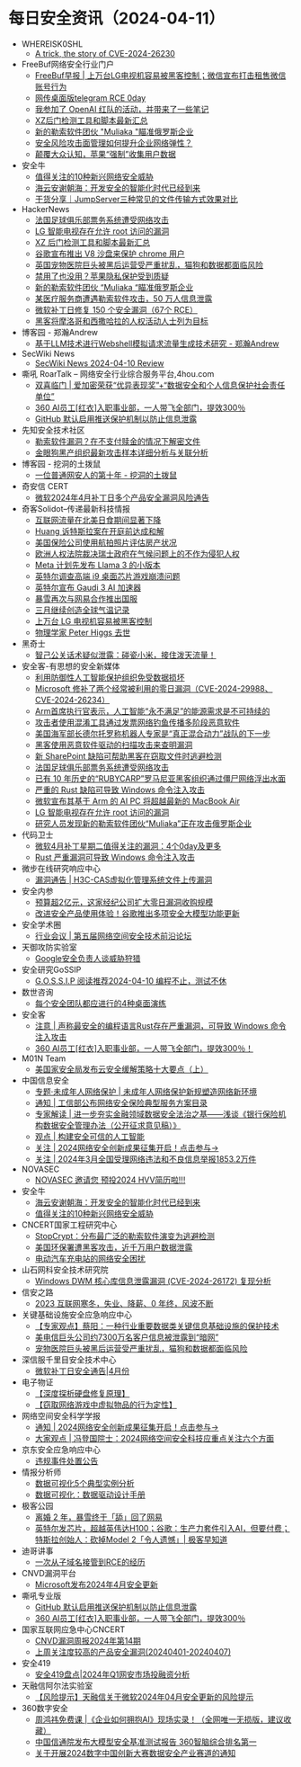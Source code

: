 # 每日安全资讯（2024-04-11）

- WHEREISK0SHL
  - [A trick, the story of CVE-2024-26230](http://whereisk0shl.top/post/a-trick-the-story-of-cve-2024-26230)
- FreeBuf网络安全行业门户
  - [FreeBuf早报 | 上万台LG电视机容易被黑客控制；微信宣布打击租售微信账号行为](https://www.freebuf.com/news/397535.html)
  - [网传桌面版telegram RCE 0day](https://www.freebuf.com/articles/system/397422.html)
  - [我参加了 OpenAI 红队的活动，并带来了一些笔记](https://www.freebuf.com/news/397407.html)
  - [XZ后门检测工具和脚本最新汇总](https://www.freebuf.com/sectool/397401.html)
  - [新的勒索软件团伙 &quot;Muliaka &quot;瞄准俄罗斯企业](https://www.freebuf.com/news/397388.html)
  - [安全风险攻击面管理如何提升企业网络弹性？](https://www.freebuf.com/articles/397387.html)
  - [颠覆大众认知，苹果“强制”收集用户数据](https://www.freebuf.com/news/397382.html)
- 安全牛
  - [值得关注的10种新兴网络安全威胁](https://www.aqniu.com/industry/103476.html)
  - [海云安谢朝海：开发安全的智能化时代已经到来](https://www.aqniu.com/industry/103471.html)
  - [干货分享｜JumpServer三种常见的文件传输方式效果对比](https://www.aqniu.com/vendor/103448.html)
- HackerNews
  - [法国足球俱乐部票务系统遭受网络攻击](https://hackernews.cc/archives/51508)
  - [LG 智能电视存在允许 root 访问的漏洞](https://hackernews.cc/archives/51503)
  - [XZ 后门检测工具和脚本最新汇总](https://hackernews.cc/archives/51497)
  - [谷歌宣布推出 V8 沙盘来保护 chrome 用户](https://hackernews.cc/archives/51492)
  - [英国宠物医院巨头被黑后运营受严重扰乱，猫狗和数据都面临风险](https://hackernews.cc/archives/51488)
  - [禁用了也没用？苹果隐私保护受到质疑](https://hackernews.cc/archives/51484)
  - [新的勒索软件团伙 “Muliaka “瞄准俄罗斯企业](https://hackernews.cc/archives/51480)
  - [某医疗服务商遭遇勒索软件攻击，50 万人信息泄露](https://hackernews.cc/archives/51468)
  - [微软补丁日修复 150 个安全漏洞（67个 RCE）](https://hackernews.cc/archives/51464)
  - [黑客将摩洛哥和西撒哈拉的人权活动人士列为目标](https://hackernews.cc/archives/51458)
- 博客园 - 郑瀚Andrew
  - [基于LLM技术进行Webshell模拟请求流量生成技术研究 - 郑瀚Andrew](https://www.cnblogs.com/LittleHann/p/18082056)
- SecWiki News
  - [SecWiki News 2024-04-10 Review](http://www.sec-wiki.com/?2024-04-10)
- 嘶吼 RoarTalk – 网络安全行业综合服务平台,4hou.com
  - [双喜临门 | 爱加密荣获“优异表现奖”+“数据安全和个人信息保护社会责任单位”](https://www.4hou.com/posts/2qyM)
  - [360 AI员工[红衣]入职事业部，一人带飞全部门，提效300％](https://www.4hou.com/posts/4vA7)
  - [GitHub 默认启用推送保护机制以防止信息泄露](https://www.4hou.com/posts/NKz8)
- 先知安全技术社区
  - [勒索软件漏洞？在不支付赎金的情况下解密文件](https://xz.aliyun.com/t/14273)
  - [金眼狗黑产组织最新攻击样本详细分析与关联分析](https://xz.aliyun.com/t/14272)
- 博客园 - 挖洞的土拨鼠
  - [一位普通网安人的第十年 - 挖洞的土拨鼠](https://www.cnblogs.com/KevinGeorge/p/18127728)
- 奇安信 CERT
  - [微软2024年4月补丁日多个产品安全漏洞风险通告](https://mp.weixin.qq.com/s?__biz=MzU5NDgxODU1MQ==&mid=2247500774&idx=1&sn=84281239bf961b4365aa776129d2e847&chksm=fe79e77ec90e6e686d176ffe08d2e74cd7aa270544794f82b0dd2d7d638329cb644094a18263&scene=58&subscene=0#rd)
- 奇客Solidot–传递最新科技情报
  - [互联网流量在北美日食期间显著下降](https://www.solidot.org/story?sid=77837)
  - [Huang 诉特斯拉案在开庭前达成和解](https://www.solidot.org/story?sid=77836)
  - [美国保险公司使用航拍照片评估房产状况](https://www.solidot.org/story?sid=77835)
  - [欧洲人权法院裁决瑞士政府在气候问题上的不作为侵犯人权](https://www.solidot.org/story?sid=77834)
  - [Meta 计划先发布 Llama 3 的小版本](https://www.solidot.org/story?sid=77833)
  - [英特尔调查高端 i9 桌面芯片游戏崩溃问题](https://www.solidot.org/story?sid=77832)
  - [英特尔宣布 Gaudi 3 AI 加速器](https://www.solidot.org/story?sid=77831)
  - [暴雪再次与网易合作推出国服](https://www.solidot.org/story?sid=77830)
  - [三月继续创造全球气温记录](https://www.solidot.org/story?sid=77828)
  - [上万台 LG 电视机容易被黑客控制](https://www.solidot.org/story?sid=77827)
  - [物理学家 Peter Higgs 去世](https://www.solidot.org/story?sid=77826)
- 黑奇士
  - [智己公关话术疑似泄露：碰瓷小米，接住泼天流量！](https://mp.weixin.qq.com/s?__biz=MzI5ODYwNTE4Nw==&mid=2247488163&idx=1&sn=cf16fd81bfccda54bcf5508654a4e5c4&chksm=eca21d4fdbd594590548dbd19a5a7bc183b08716635adc2294438276e31aa77ffd9b2c990e7c&scene=58&subscene=0#rd)
- 安全客-有思想的安全新媒体
  - [利用防御性人工智能保护组织免受数据损坏](https://www.anquanke.com/post/id/295482)
  - [Microsoft 修补了两个经常被利用的零日漏洞（CVE-2024-29988、CVE-2024-26234）](https://www.anquanke.com/post/id/295480)
  - [Arm首席执行官表示，人工智能“永不满足”的能源需求是不可持续的](https://www.anquanke.com/post/id/295471)
  - [攻击者使用混淆工具通过发票网络钓鱼传播多阶段恶意软件](https://www.anquanke.com/post/id/295475)
  - [美国海军部长德尔托罗称机器人专家是“真正混合动力”战队的下一步](https://www.anquanke.com/post/id/295472)
  - [黑客使用恶意软件驱动的扫描攻击来查明漏洞](https://www.anquanke.com/post/id/295466)
  - [新 SharePoint 缺陷可帮助黑客在窃取文件时逃避检测](https://www.anquanke.com/post/id/295467)
  - [法国足球俱乐部票务系统遭受网络攻击](https://www.anquanke.com/post/id/295455)
  - [已有 10 年历史的“RUBYCARP”罗马尼亚黑客组织通过僵尸网络浮出水面](https://www.anquanke.com/post/id/295461)
  - [严重的 Rust 缺陷可导致 Windows 命令注入攻击](https://www.anquanke.com/post/id/295458)
  - [微软宣布其基于 Arm 的 AI PC 将超越最新的 MacBook Air](https://www.anquanke.com/post/id/295446)
  - [LG 智能电视存在允许 root 访问的漏洞](https://www.anquanke.com/post/id/295449)
  - [研究人员发现新的勒索软件团伙“Muliaka”正在攻击俄罗斯企业](https://www.anquanke.com/post/id/295445)
- 代码卫士
  - [微软4月补丁星期二值得关注的漏洞：4个0day及更多](https://mp.weixin.qq.com/s?__biz=MzI2NTg4OTc5Nw==&mid=2247519261&idx=1&sn=1f669e17acccbb5f3a974c466686d164&chksm=ea94bd77dde334619c916fa753497a102ad012bb069cba0cc174d147abf2488f2e649f7953f7&scene=58&subscene=0#rd)
  - [Rust 严重漏洞可导致 Windows 命令注入攻击](https://mp.weixin.qq.com/s?__biz=MzI2NTg4OTc5Nw==&mid=2247519261&idx=2&sn=0dedc7825e43786bfe415b3a48661fbe&chksm=ea94bd77dde3346150266a53a373ba5200b6159f9ce9c7df03c128362f69bcfe9acad316e3a6&scene=58&subscene=0#rd)
- 微步在线研究响应中心
  - [漏洞通告 | H3C-CAS虚拟化管理系统文件上传漏洞](https://mp.weixin.qq.com/s?__biz=Mzg5MTc3ODY4Mw==&mid=2247505429&idx=1&sn=077834c4c9f87fa14c908c11b480e578&chksm=cfcab501f8bd3c174ddb7d32f8a643910d07214fd97a2998da0fde7078df6026e1a93dfbaeea&scene=58&subscene=0#rd)
- 安全内参
  - [预算超2亿元，这家经纪公司扩大零日漏洞收购规模](https://mp.weixin.qq.com/s?__biz=MzI4NDY2MDMwMw==&mid=2247511378&idx=1&sn=cfca32cff1fd0c9419c314d202d200f3&chksm=ebfaea72dc8d63646f504ac8415e7167bd7320dcd3a8da1b2565c0a37a66b1fbd3803c246090&scene=58&subscene=0#rd)
  - [改进安全产品使用体验！谷歌推出多项安全大模型功能更新](https://mp.weixin.qq.com/s?__biz=MzI4NDY2MDMwMw==&mid=2247511378&idx=2&sn=bd86ffd029c55ad4c65eef7c9c3f8d01&chksm=ebfaea72dc8d63642d7984a64c663cd5a9b6e61550eb3656d90f432bd5cb48e34b7ffb38ca0f&scene=58&subscene=0#rd)
- 安全学术圈
  - [行业会议 | 第五届网络空间安全技术前沿论坛](https://mp.weixin.qq.com/s?__biz=MzU5MTM5MTQ2MA==&mid=2247490492&idx=1&sn=73508be0fd989c3df880bc0a657031b1&chksm=fe2ee437c9596d2155e33bb790225bf80cae6c49d61cfbe717a127718fc1c76dbde780d254d7&scene=58&subscene=0#rd)
- 天御攻防实验室
  - [Google安全负责人谈威胁狩猎](https://mp.weixin.qq.com/s?__biz=MzU0MzgyMzM2Nw==&mid=2247485543&idx=1&sn=a0fe9b3a14d8c00f66919696e96a5376&chksm=fb04cb0fcc73421976ac5a7a294d87e7603582bc979a2155ab7ad8818b4a02ff5c13360936f5&scene=58&subscene=0#rd)
- 安全研究GoSSIP
  - [G.O.S.S.I.P 阅读推荐2024-04-10 编程不止，测试不休](https://mp.weixin.qq.com/s?__biz=Mzg5ODUxMzg0Ng==&mid=2247497761&idx=1&sn=bf5260e25711f24c6b02eb86f78f02a5&chksm=c063d6f8f7145fee16cddcbc72e224db170250475caf1a7c386ace629f3afe78e2a61ad87450&scene=58&subscene=0#rd)
- 数世咨询
  - [每个安全团队都应进行的4种桌面演练](https://mp.weixin.qq.com/s?__biz=MzkxNzA3MTgyNg==&mid=2247509968&idx=1&sn=56535b0a84d3a61e84c32a38dc7f8c68&chksm=c144d56df6335c7b4d2c83119711097d795878ee9e55a1df08c0ad5d502c1f886fbf4bfac901&scene=58&subscene=0#rd)
- 安全客
  - [注意 | 声称最安全的编程语言Rust存在严重漏洞，可导致 Windows 命令注入攻击](https://mp.weixin.qq.com/s?__biz=MzA5ODA0NDE2MA==&mid=2649786486&idx=1&sn=0b1fe310f847fda664a13e169c44bdaf&chksm=8893b819bfe4310f844dc42f1fb37387854af647c231c2cc99d040138efcc589c256dfb8e2a5&scene=58&subscene=0#rd)
  - [360 AI员工[红衣]入职事业部，一人带飞全部门，提效300％！](https://mp.weixin.qq.com/s?__biz=MzA5ODA0NDE2MA==&mid=2649786486&idx=2&sn=4a490600b6d0d7dc4d4a1deb80c82539&chksm=8893b819bfe4310f44be48378fc77597e6cba0086a1ea86b07f13702574c129b01292961ae15&scene=58&subscene=0#rd)
- M01N Team
  - [美国家安全局发布云安全缓解策略十大要点（上）](https://mp.weixin.qq.com/s?__biz=MzkyMTI0NjA3OA==&mid=2247493488&idx=1&sn=267e769942ed9f12b7fa2e581e88f9a9&chksm=c1842761f6f3ae77084a450c3c3586917e7bc78a9e5caf45fe53136cb1bc508642f7edccc4e9&scene=58&subscene=0#rd)
- 中国信息安全
  - [专题·未成年人网络保护 | 未成年人网络保护新规塑造网络新环境](https://mp.weixin.qq.com/s?__biz=MzA5MzE5MDAzOA==&mid=2664210223&idx=1&sn=8fd976677e517f93bb5a5e0fe1d5c068&chksm=8b599dd6bc2e14c0b6610627337da0a89c67447e057b6036cd7718c2b600fba1940c0bd3d3b1&scene=58&subscene=0#rd)
  - [通知 | 工信部公布网络安全保险典型服务方案目录](https://mp.weixin.qq.com/s?__biz=MzA5MzE5MDAzOA==&mid=2664210223&idx=2&sn=247417cdb5fab58922e26bad297c5593&chksm=8b599dd6bc2e14c0b62872a3fc38c3fdf99d58dc644951b87a1f40b34831ca70e6f85cb982df&scene=58&subscene=0#rd)
  - [专家解读 | 进一步夯实金融领域数据安全法治之基——浅谈《银行保险机构数据安全管理办法（公开征求意见稿）》](https://mp.weixin.qq.com/s?__biz=MzA5MzE5MDAzOA==&mid=2664210223&idx=3&sn=2759c144192ca3de5f9ff7f8352f0abc&chksm=8b599dd6bc2e14c07b35d709725be762751283f78f5df396708a7248637f65606c45f71628fe&scene=58&subscene=0#rd)
  - [观点 | 构建安全可信的人工智能](https://mp.weixin.qq.com/s?__biz=MzA5MzE5MDAzOA==&mid=2664210223&idx=5&sn=f83102178aa84b210f9bb4bef4586f41&chksm=8b599dd6bc2e14c0ce31fcaae6fbf10edfde5fd8afefdb142a2445803e43e9838696a475a7d6&scene=58&subscene=0#rd)
  - [关注 | 2024网络安全创新成果征集开启！点击参与→](https://mp.weixin.qq.com/s?__biz=MzA5MzE5MDAzOA==&mid=2664210223&idx=6&sn=0f4c549ded41945df22c59d6341554c7&chksm=8b599dd6bc2e14c0f51892e94403908a3530d3ced6494244338f7bbe7d54c292cc001af37f09&scene=58&subscene=0#rd)
  - [关注 | 2024年3月全国受理网络违法和不良信息举报1853.2万件](https://mp.weixin.qq.com/s?__biz=MzA5MzE5MDAzOA==&mid=2664210223&idx=7&sn=61aa00efa80fdf640725a2b4b8ba0564&chksm=8b599dd6bc2e14c0185036deb4a42f32d97d74c5ae790637738fdb70cb34da3e8490f4d9f68e&scene=58&subscene=0#rd)
- NOVASEC
  - [NOVASEC 邀请您 预投2024 HVV简历啦!!!](https://mp.weixin.qq.com/s?__biz=MzUzODU3ODA0MA==&mid=2247489462&idx=1&sn=9865e43894571d198ae1a0dbe4b081b3&chksm=fad4caa1cda343b70a5d286b36fca6267a4c9794192ad3784edea758d99476bd9e89c97cd4d2&scene=58&subscene=0#rd)
- 安全牛
  - [海云安谢朝海：开发安全的智能化时代已经到来](https://mp.weixin.qq.com/s?__biz=MjM5Njc3NjM4MA==&mid=2651129017&idx=1&sn=a1fce6b9b02bb20cb4824fafb9309077&chksm=bd15b46a8a623d7cd0cf975db05f2d27696bcd1a49bfa62fb6a3cb32d9d28d196fa5c2cbc228&scene=58&subscene=0#rd)
  - [值得关注的10种新兴网络安全威胁](https://mp.weixin.qq.com/s?__biz=MjM5Njc3NjM4MA==&mid=2651129017&idx=2&sn=a8dcff8b20db8ca2f10c4c33ba80ee78&chksm=bd15b46a8a623d7cdbce3289bd49cc06c646f379bf77fbf69c43b0059ebedb731bf5af78765d&scene=58&subscene=0#rd)
- CNCERT国家工程研究中心
  - [StopCrypt：分布最广泛的勒索软件演变为逃避检测](https://mp.weixin.qq.com/s?__biz=MzUzNDYxOTA1NA==&mid=2247543982&idx=1&sn=4dcfe37eaa14dfdc75eef06cc8c6a776&chksm=fa939a6fcde4137982628bbd06022e5e8787e04232e67d5bd629a1ed556bf146e7356e0485bb&scene=58&subscene=0#rd)
  - [美国环保署遭黑客攻击，近千万用户数据泄露](https://mp.weixin.qq.com/s?__biz=MzUzNDYxOTA1NA==&mid=2247543982&idx=2&sn=041cd59e19d8a9fd4894fc3c64bd12b3&chksm=fa939a6fcde41379b64cd67ec2914bc6b3a198d5cd120b0c43f01854ea0937d367be1cb9a0f3&scene=58&subscene=0#rd)
  - [电动汽车充电站的网络安全困扰](https://mp.weixin.qq.com/s?__biz=MzUzNDYxOTA1NA==&mid=2247543982&idx=3&sn=4c2a29d94548bd2e3b21302462da897f&chksm=fa939a6fcde41379d138869c8c0dee293d722681f5f40a13b3f1df97392dee60544d5641c225&scene=58&subscene=0#rd)
- 山石网科安全技术研究院
  - [Windows DWM 核心库信息泄露漏洞 (CVE-2024-26172) 复现分析](https://mp.weixin.qq.com/s?__biz=MzUzMDUxNTE1Mw==&mid=2247505349&idx=1&sn=bc76600ed4fedc1136e7b458d01f16b0&chksm=fa52007bcd25896d4240214ec76a6f9c0908cfa3787f40fcf15612f1cc179c9a0c78d8952558&scene=58&subscene=0#rd)
- 信安之路
  - [2023 互联网寒冬，失业、降薪、0 年终，风波不断](https://mp.weixin.qq.com/s?__biz=MzI5MDQ2NjExOQ==&mid=2247499298&idx=1&sn=1ec3204d3db6d091ccfde3fdaa3ac58c&chksm=ec1dce0adb6a471cc020a35c6aa1d0586fde2adcc938002934c4692457fcb8df6b06ba3b0c2f&scene=58&subscene=0#rd)
- 关键基础设施安全应急响应中心
  - [【专家观点】蔡阳：一种行业重要数据类关键信息基础设施的保护技术](https://mp.weixin.qq.com/s?__biz=MzkyMzAwMDEyNg==&mid=2247543231&idx=1&sn=9bfe770083880db5ec94c1ccb28bb898&chksm=c1e9a5eef69e2cf8812d624a9dfd32a3cd4a5d2a7b9d3b75812f20a15c358a2afcb8d9c1ec6d&scene=58&subscene=0#rd)
  - [美电信巨头公司约7300万名客户信息被泄露到“暗网”](https://mp.weixin.qq.com/s?__biz=MzkyMzAwMDEyNg==&mid=2247543231&idx=2&sn=f1a308bd89d4c263a0077071702fd0f5&chksm=c1e9a5eef69e2cf8b0e9af6b1b0f3992c44c232496f30cc2c655238501671ec5a8092366d8b0&scene=58&subscene=0#rd)
  - [宠物医院巨头被黑后运营受严重扰乱，猫狗和数据都面临风险](https://mp.weixin.qq.com/s?__biz=MzkyMzAwMDEyNg==&mid=2247543231&idx=3&sn=5a86e321665a6e300efc502fe2313dd5&chksm=c1e9a5eef69e2cf82138ffc4d81222e62525008175b3280c8a076b2ecb6e782cc11c22179050&scene=58&subscene=0#rd)
- 深信服千里目安全技术中心
  - [微软补丁日安全通告|4月份](https://mp.weixin.qq.com/s?__biz=Mzg2NjgzNjA5NQ==&mid=2247522453&idx=1&sn=379b9d3155556d65e1241ba53f3f9c5f&chksm=ce461385f9319a933668e6317a8330581a64d67276394eec6191359a26e3b08b239231053287&scene=58&subscene=0#rd)
- 电子物证
  - [【深度探析硬盘修复原理】](https://mp.weixin.qq.com/s?__biz=MzAwNDcwMDgzMA==&mid=2651047133&idx=1&sn=47f951b5e10ed81b9147618502389d4a&chksm=80d08b2cb7a7023a2d52a942290fb287a7a5e520f48584981f8b3413f3276671de0af1dc211b&scene=58&subscene=0#rd)
  - [【窃取网络游戏中虚拟物品的行为定性】](https://mp.weixin.qq.com/s?__biz=MzAwNDcwMDgzMA==&mid=2651047133&idx=2&sn=62f97a5fd367a41d751c86d986749322&chksm=80d08b2cb7a7023ab60c272c84698e6c8f8deeeea52042d3b6c5bbe862f3f6c9697bc0af8094&scene=58&subscene=0#rd)
- 网络空间安全科学学报
  - [通知 | 2024网络安全创新成果征集开启！点击参与→](https://mp.weixin.qq.com/s?__biz=MzI0NjU2NDMwNQ==&mid=2247499286&idx=1&sn=9d645da8b4fc9e63f74f48d61d8e2c08&chksm=e9bfeaa8dec863be97ef62bd74111d79a7546cba52d1b6400886172c517e433ea72793df1695&scene=58&subscene=0#rd)
  - [大家观点 | 冯登国院士：2024网络空间安全科技应重点关注六个方面](https://mp.weixin.qq.com/s?__biz=MzI0NjU2NDMwNQ==&mid=2247499286&idx=2&sn=b772d8448355e3bf19f103fe9b8859b2&chksm=e9bfeaa8dec863be77f30ad8847d1c8084b2c03c1485106d7fb7490e34335aabd2c118776b4d&scene=58&subscene=0#rd)
- 京东安全应急响应中心
  - [违规事件处置公告](https://mp.weixin.qq.com/s?__biz=MjM5OTk2MTMxOQ==&mid=2727836392&idx=1&sn=540ebf758ea395cd5f33d3f0406b9c3c&chksm=8050ad60b7272476bd60a22ebd082fe12ab71a18e8fc891155f01577157aa34340ca9a29510e&scene=58&subscene=0#rd)
- 情报分析师
  - [数据可视化5个典型实例分析](https://mp.weixin.qq.com/s?__biz=MzA3Mjc1MTkwOA==&mid=2650548228&idx=1&sn=d75cfb03c19f426d41aaab8384be5dfd&chksm=8711064fb0668f5923f8ea9e996b32db8ad2040f289d016e1bfd0c671023fddfc8098819de50&scene=58&subscene=0#rd)
  - [数据可视化：数据驱动设计手册](https://mp.weixin.qq.com/s?__biz=MzA3Mjc1MTkwOA==&mid=2650548228&idx=2&sn=344b639962a431d17e0012b4dcd6b9ff&chksm=8711064fb0668f596c6ba933bc0674b48a96a4ce838068fa24cb12711cc6ea3a64c45d7e794f&scene=58&subscene=0#rd)
- 极客公园
  - [离婚 2 年，暴雪终于「舔」回了网易](https://mp.weixin.qq.com/s?__biz=MTMwNDMwODQ0MQ==&mid=2653038664&idx=1&sn=a84f0f2dde401598bcc21e2bbabf0b3c&chksm=7e5755fe4920dce8dbff01df976cf973d83684052f31e13fc5e773a17fe789d8a23cf48293fa&scene=58&subscene=0#rd)
  - [英特尔发芯片，超越英伟达H100；谷歌：生产力套件引入AI，但要付费；特斯拉创始人：砍掉Model 2「令人遗憾」| 极客早知道](https://mp.weixin.qq.com/s?__biz=MTMwNDMwODQ0MQ==&mid=2653038655&idx=1&sn=18d429c636663bc808dbc4c7a59c96c6&chksm=7e5755894920dc9ffa50e0ea26a892861f1ae9aad897049ffdcff6212bdc6b8b94acb0a13f40&scene=58&subscene=0#rd)
- 迪哥讲事
  - [一次从子域名接管到RCE的经历](https://mp.weixin.qq.com/s?__biz=MzIzMTIzNTM0MA==&mid=2247494135&idx=1&sn=44c33bdd7690fe2ea031245298bdd126&chksm=e8a5e394dfd26a82331b8c8606a755dbe577f8c31b2e1d713f4e638d033dc1467f22de5d6bae&scene=58&subscene=0#rd)
- CNVD漏洞平台
  - [Microsoft发布2024年4月安全更新](https://mp.weixin.qq.com/s?__biz=MzU3ODM2NTg2Mg==&mid=2247494635&idx=1&sn=a893adb92ceb3b91a69d919eecabe8dd&chksm=fd74db22ca03523487cd14d6670c842a0a2227c359b79566aa23658b4fd5014406a5d7ba1ab1&scene=58&subscene=0#rd)
- 嘶吼专业版
  - [GitHub 默认启用推送保护机制以防止信息泄露](https://mp.weixin.qq.com/s?__biz=MzI0MDY1MDU4MQ==&mid=2247574603&idx=1&sn=81f3e73613b0df49da9eef2c05489c4b&chksm=e9147471de63fd674649b7d88537174805e2ffc0b0709270615cd6ed89df344b77a117f48df3&scene=58&subscene=0#rd)
  - [360 AI员工[红衣]入职事业部，一人带飞全部门，提效300％](https://mp.weixin.qq.com/s?__biz=MzI0MDY1MDU4MQ==&mid=2247574603&idx=2&sn=035ba70f8dfac46e4574485fa28fdc27&chksm=e9147471de63fd67691e6b9b4fc382acdefe308341a6cf2e35637e3a223d4cc85898e1e3d8e9&scene=58&subscene=0#rd)
- 国家互联网应急中心CNCERT
  - [CNVD漏洞周报2024年第14期](https://mp.weixin.qq.com/s?__biz=MzIwNDk0MDgxMw==&mid=2247499080&idx=1&sn=8613db53c72860bf4522895b44c696bf&chksm=973ace2aa04d473c112a608c469f020910b862231d26a49c7c7bf1dff1cba44332c233efe9fb&scene=58&subscene=0#rd)
  - [上周关注度较高的产品安全漏洞(20240401-20240407)](https://mp.weixin.qq.com/s?__biz=MzIwNDk0MDgxMw==&mid=2247499080&idx=2&sn=7400ea9d589f19c9a6f00a45fb17a2a1&chksm=973ace2aa04d473c7a97867e20df0beb308bdeb35639a62a3444c0272d953b8127f7771c5fdf&scene=58&subscene=0#rd)
- 安全419
  - [安全419盘点|2024年Q1网安市场投融资分析](https://mp.weixin.qq.com/s?__biz=MzUyMDQ4OTkyMg==&mid=2247538978&idx=1&sn=da2287023987ac89ec168106d34f4742&chksm=f9eb878fce9c0e995c8a3ffec233baf8971d5c71bca833c2910c268d9224cdfdd11b4c4fb66f&scene=58&subscene=0#rd)
- 天融信阿尔法实验室
  - [【风险提示】天融信关于微软2024年04月安全更新的风险提示](https://mp.weixin.qq.com/s?__biz=Mzg3MDAzMDQxNw==&mid=2247496629&idx=1&sn=5596cc45149b977bc8a8242218d030c7&chksm=ce96be8bf9e1379dca4719fa84198ef06ba96aa28c7fe213a5c2fc7b624179ec53766f14cfe1&scene=58&subscene=0#rd)
- 360数字安全
  - [周鸿祎免费课 |《企业如何拥抱AI》现场实录！（全网唯一无损版，建议收藏）](https://mp.weixin.qq.com/s?__biz=MzA4MTg0MDQ4Nw==&mid=2247570501&idx=1&sn=7d956f8d22853fc92f9bab1c5981a505&chksm=9f8d444da8facd5b3c94980f8d718df293e8d3ce3b319bfdfcae96fa3b4ef8a61bfba12eba1a&scene=58&subscene=0#rd)
  - [中国信通院发布大模型安全基准测试报告  360智脑综合排名第一](https://mp.weixin.qq.com/s?__biz=MzA4MTg0MDQ4Nw==&mid=2247570501&idx=2&sn=aba583b6fe53711e31288a5a85611716&chksm=9f8d444da8facd5bb1f9771dbcde3162206cfd58e1f129de23aa29da709cbfc4d773f7f1457a&scene=58&subscene=0#rd)
  - [关于开展2024数字中国创新大赛数据安全产业赛道的通知](https://mp.weixin.qq.com/s?__biz=MzA4MTg0MDQ4Nw==&mid=2247570501&idx=3&sn=6d9c4f8c3aff7fcc69f44391e41ede27&chksm=9f8d444da8facd5b44eb0e020b0b19085efb5a4ff3001689036253677f42fe68cd2af2abf86a&scene=58&subscene=0#rd)
